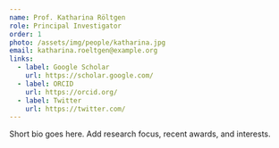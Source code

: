 ```yaml
---
name: Prof. Katharina Röltgen
role: Principal Investigator
order: 1
photo: /assets/img/people/katharina.jpg
email: katharina.roeltgen@example.org
links:
  - label: Google Scholar
    url: https://scholar.google.com/
  - label: ORCID
    url: https://orcid.org/
  - label: Twitter
    url: https://twitter.com/
---
```

Short bio goes here. Add research focus, recent awards, and interests.
